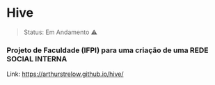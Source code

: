 # Hive

> Status: Em Andamento ⚠️


### Projeto de Faculdade (IFPI) para uma criação de uma REDE SOCIAL INTERNA
Link: https://arthurstrelow.github.io/hive/
